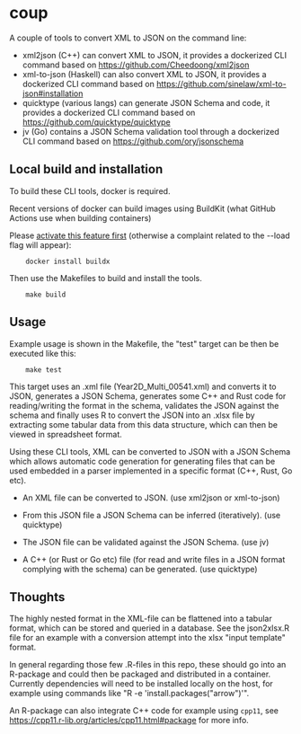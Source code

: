 # coup

A couple of tools to convert XML to JSON on the command line:

- xml2json (C++) can convert XML to JSON, it provides a dockerized CLI command based on https://github.com/Cheedoong/xml2json
- xml-to-json (Haskell) can also convert XML to JSON, it provides a dockerized CLI command based on https://github.com/sinelaw/xml-to-json#installation
- quicktype (various langs) can generate JSON Schema and code, it provides a dockerized CLI command based on https://github.com/quicktype/quicktype
- jv (Go) contains a JSON Schema validation tool through a dockerized CLI command based on https://github.com/ory/jsonschema

## Local build and installation

To build these CLI tools, docker is required. 

Recent versions of docker can build images using BuildKit (what GitHub Actions use when building containers)

Please [activate this feature first](https://docs.docker.com/buildx/working-with-buildx/#set-buildx-as-the-default-builder) (otherwise a complaint related to the --load flag will appear):

		docker install buildx 

Then use the Makefiles to build and install the tools.

		make build


## Usage

Example usage is shown in the Makefile, the "test" target can be then be executed like this:

		make test

This target uses an .xml file (Year2D_Multi_00541.xml) and converts it to JSON, generates a JSON Schema, generates some C++ and Rust code for reading/writing the format in the schema, validates the JSON against the schema and finally uses R to convert the JSON into an .xlsx file by extracting some tabular data from this data structure, which can then be viewed in spreadsheet format.

Using these CLI tools, XML can be converted to JSON with a JSON Schema which allows automatic code generation for generating files that can be used embedded in a parser implemented in a specific format (C++, Rust, Go etc).

- An XML file can be converted to JSON. (use xml2json or xml-to-json)

- From this JSON file a JSON Schema can be inferred (iteratively). (use quicktype) 

- The JSON file can be validated against the JSON Schema. (use jv)

- A C++ (or Rust or Go etc) file (for read and write files in a JSON format complying with the schema) can be generated. (use quicktype)

## Thoughts

The highly nested format in the XML-file can be flattened into a tabular format, which can be stored and queried in a database. See the json2xlsx.R file for an example with a conversion attempt into the xlsx "input template" format.

In general regarding those few .R-files in this repo, these should go into an R-package and could then be packaged and distributed in a container. Currently dependencies will need to be installed locally on the host, for example using commands like "R -e 'install.packages("arrow")'". 

An R-package can also integrate C++ code for example using `cpp11`, see https://cpp11.r-lib.org/articles/cpp11.html#package for more info.

